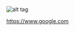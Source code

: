 ![alt tag](../../../../../../images/modules/dashboard/bootcamp/octocat_fork.png?e7b2917c)

https://www.google.com
